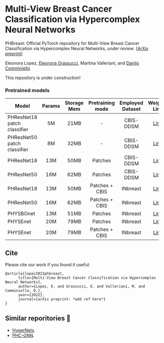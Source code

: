 # Multi-View Breast Cancer Classification via Hypercomplex Neural Networks
PHBreast: Official PyTorch repository for Multi-View Breast Cancer Classification via Hypercomplex Neural Networks, _under review_. [[ArXiv preprint]()]

Eleonora Lopez, [Eleonora Grassucci](https://sites.google.com/view/eleonoragrassucci/home-page?authuser=0), Martina Valleriani, and [Danilo Comminiello](https://danilocomminiello.site.uniroma1.it/)


This repository is under construction!


### Pretrained models

| Model                        | Params | Storage Mem | Pretraining mode | Employed Dataset | Weights Link |
|------------------------------|:------:|:-----------:|:----------------:|:----------------:|:------------:|
| PHResNet18 patch classifier  |   5M   |     21MB    | -                | CBIS-DDSM        | [Link](https://drive.google.com/file/d/1FZX_KbOCtBcymZPagrsFEsdVQ_K5zKPx/view?usp=sharing) |
| PHResNet50 patch classifier  |   8M   |     32MB    | -                | CBIS-DDSM        | [Link](https://drive.google.com/file/d/1dZvOvsF1wxj_WhcebHA-z-QLnQGLL4HL/view?usp=sharing) |
| PHResNet18           |   13M  |     50MB    | Patches          | CBIS-DDSM        | [Link](https://drive.google.com/file/d/1lcyyxSt2ShN5KezhHmCh9B6HpxxtjTBB/view?usp=sharing) |
| PHResNet50           |   16M  |     62MB    | Patches          | CBIS-DDSM        | [Link](https://drive.google.com/file/d/1P_1h-zyVS_uDterL5AKITvXdcCu_iUKY/view?usp=sharing) |
| PHResNet18           |   13M  |     50MB    | Patches + CBIS   | INbreast         | [Link](https://drive.google.com/file/d/1J8f5NPcFyQZcubHhR2F_ubmIPoOZT1qu/view?usp=sharing) |
| PHResNet50           |   16M  |     62MB    | Patches + CBIS   | INbreast         | [Link](https://drive.google.com/file/d/1U3NfKiVejaLP6fN_tdQYwwlUylwG9qpu/view?usp=sharing) |
| PHYSBOnet            |   13M  |     51MB    | Patches          | INbreast         | [Link](https://drive.google.com/file/d/1V0zMzrYDdshHpK7Vxy-qgCD_WzU8IGUx/view?usp=sharing) |
| PHYSEnet             |   20M  |     79MB    | Patches          | INbreast         | [Link](https://drive.google.com/file/d/113aMZKeX9vXnhqyzdvIcwbvgf5rlenAJ/view?usp=sharing) |
| PHYSEnet             |   20M  |     79MB    | Patches + CBIS   | INbreast         | [Link](https://drive.google.com/file/d/1ndXw7h9XdID_JYN9ZrU0U_noY22kOfq8/view?usp=sharing) |


## Cite

Please cite our work if you found it useful:

```
@article{lopez2022phbreast,
      title={Multi-View Breast Cancer Classification via Hypercomplex Neural Networks}, 
      author={Lopez, E. and Grassucci, E. and Valleriani, M. and Comminiello, D.},
      year={2022},
      journal={arXiv preprint: *add ref here*}
}
```

## Similar reporitories :busts_in_silhouette:

* [HyperNets](https://github.com/eleGAN23/HyperNets).
* [PHC-GNN](https://github.com/bayer-science-for-a-better-life/phc-gnn).

